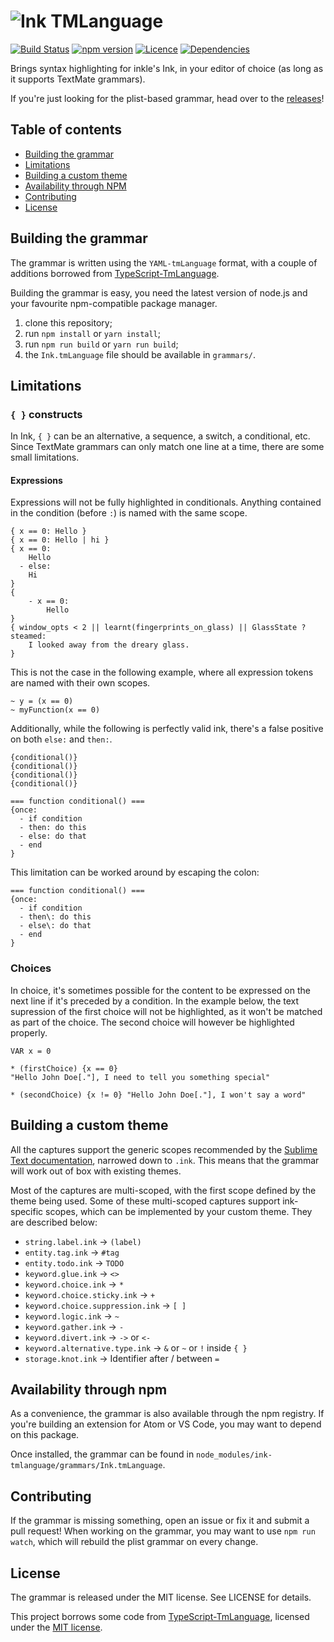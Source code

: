 # ![Ink TMLanguage](https://i.imgur.com/oLMOVfq.png)

[![Build Status](https://github.com/inkle/ink-tmlanguage/workflows/build/badge.svg)](https://github.com/inkle/ink-tmlanguage/actions)
[![npm version](https://img.shields.io/npm/v/ink-tmlanguage.svg)](https://www.npmjs.com/package/ink-tmlanguage)
[![Licence](https://img.shields.io/npm/l/ink-tmlanguage.svg)](https://github.com/inkle/ink-tmlanguage/blob/master/LICENSE)
[![Dependencies](https://david-dm.org/ephread/ink-tmlanguage/status.svg)](https://david-dm.org/inkle/ink-tmlanguage)

Brings syntax highlighting for inkle's Ink, in your editor of choice (as long as
it supports TextMate grammars).

If you're just looking for the plist-based grammar, head over to the [releases](https://github.com/inkle/ink-tmlanguage/releases)!

## Table of contents

  * [Building the grammar](#building-the-grammar)
  * [Limitations](#limitations)
  * [Building a custom theme](#building-a-custom-theme)
  * [Availability through NPM](#availability-through-npm)
  * [Contributing](#contributing)
  * [License](#license)

## Building the grammar

The grammar is written using the `YAML-tmLanguage` format, with a couple of
additions borrowed from [TypeScript-TmLanguage](https://github.com/Microsoft/TypeScript-TmLanguage).

Building the grammar is easy, you need the latest version of node.js and your favourite npm-compatible package manager.

1. clone this repository;
2. run `npm install` or `yarn install`;
3. run `npm run build` or `yarn run build`;
4. the `Ink.tmLanguage` file should be available in `grammars/`.

## Limitations

### `{ }` constructs

In Ink, `{ }` can be an alternative, a sequence, a switch, a conditional, etc.
Since TextMate grammars can only match one line at a time, there are some small limitations.

#### Expressions

Expressions will not be fully highlighted in conditionals.
Anything contained in the condition (before `:`) is named with the same scope.

```ink
{ x == 0: Hello }
{ x == 0: Hello | hi }
{ x == 0:
	Hello
  - else:
  	Hi
}
{
	- x == 0:
		Hello
}
{ window_opts < 2 || learnt(fingerprints_on_glass) || GlassState ? steamed:
	I looked away from the dreary glass.
}
```

This is not the case in the following example, where all expression tokens are named with their own scopes.

```ink
~ y = (x == 0)
~ myFunction(x == 0)
```

Additionally, while the following is perfectly valid ink, there's a false positive on both `else:` and `then:`.

```ink
{conditional()}
{conditional()}
{conditional()}
{conditional()}

=== function conditional() ===
{once:
  - if condition
  - then: do this
  - else: do that
  - end
}
```

This limitation can be worked around by escaping the colon:

```ink
=== function conditional() ===
{once:
  - if condition
  - then\: do this
  - else\: do that
  - end
}
```

### Choices

In choice, it's sometimes possible for the content to be expressed on the next line
if it's preceded by a condition. In the example below, the text supression of
the first choice will not be highlighted, as it won't be matched as part of the choice.
The second choice will however be highlighted properly.

```ink
VAR x = 0

* (firstChoice) {x == 0}
"Hello John Doe[."], I need to tell you something special"

* (secondChoice) {x != 0} "Hello John Doe[."], I won't say a word"
```

## Building a custom theme

All the captures support the generic scopes recommended by the [Sublime Text documentation](https://www.sublimetext.com/docs/3/scope_naming.html), narrowed down to `.ink`. This means that the grammar will work out of box with existing themes.

Most of the captures are multi-scoped, with the first scope defined by the theme being used. Some of these multi-scoped captures support ink-specific scopes, which can be implemented by your custom theme. They are described below:

- `string.label.ink` → `(label)`
- `entity.tag.ink` → `#tag`
- `entity.todo.ink` → `TODO`
- `keyword.glue.ink` → `<>`
- `keyword.choice.ink` → `*`
- `keyword.choice.sticky.ink` → `+`
- `keyword.choice.suppression.ink` → `[ ]`
- `keyword.logic.ink` → `~`
- `keyword.gather.ink` → `-`
- `keyword.divert.ink` → `->` or `<-`
- `keyword.alternative.type.ink` → `&` or `~` or `!` inside `{ }`
- `storage.knot.ink` → Identifier after / between `=`

## Availability through npm

As a convenience, the grammar is also available through the npm registry.
If you're building an extension for Atom or VS Code, you may want to depend on this package.

Once installed, the grammar can be found in `node_modules/ink-tmlanguage/grammars/Ink.tmLanguage`.

## Contributing

If the grammar is missing something, open an issue or fix it and submit a pull request!
When working on the grammar, you may want to use `npm run watch`, which will rebuild the plist grammar on every change.

## License

The grammar is released under the MIT license. See LICENSE for details.

This project borrows some code from [TypeScript-TmLanguage](https://github.com/Microsoft/TypeScript-TmLanguage), licensed under the [MIT license](https://github.com/Microsoft/TypeScript-TmLanguage/blob/4a620294f8652e4e3a4a605308650a52773ccec6/LICENSE.txt).
